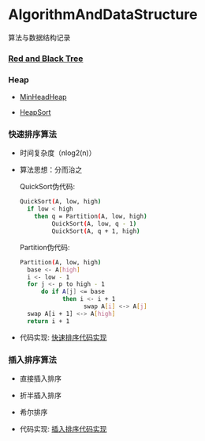 # AlgorithmAndDataStructure
算法与数据结构记录

### [Red and Black Tree](https://github.com/Zychaowill/AlgorithmAndDataStructure/tree/master/src/main/java/zychaowill/datastructure/basic/tree/rb)

### Heap

- [MinHeadHeap](https://github.com/Zychaowill/AlgorithmAndDataStructure/tree/master/src/main/java/zychaowill/datastructure/basic/heap)

- [HeapSort](https://github.com/Zychaowill/AlgorithmAndDataStructure/tree/master/src/main/java/zychaowill/algorithm/newsort/heap)

### 快速排序算法

- 时间复杂度（nlog2(n)）

- 算法思想：分而治之

  QuickSort伪代码:
  ```bash
  QuickSort(A, low, high)
    if low < high
      then q = Partition(A, low, high)
           QuickSort(A, low, q - 1)
           QuickSort(A, q + 1, high)

  ```

  Partition伪代码:
  ```bash
  Partition(A, low, high)
    base <- A[high]
    i <- low - 1
    for j <- p to high - 1
        do if A[j] <= base
              then i <- i + 1
                    swap A[i] <-> A[j]
    swap A[i + 1] <-> A[high]
    return i + 1
  ```

- 代码实现: [快速排序代码实现](https://github.com/Zychaowill/AlgorithmAndDataStructure/blob/master/src/main/java/zychaowill/algorithm/sort/QuickSort.java)

### 插入排序算法

- 直接插入排序

- 折半插入排序

- 希尔排序

- 代码实现: [插入排序代码实现](https://github.com/Zychaowill/AlgorithmAndDataStructure/blob/master/src/main/java/zychaowill/algorithm/sort/InsertSort.java)
